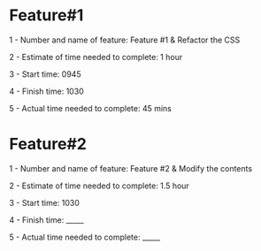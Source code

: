 # Feature#1
1 - Number and name of feature: Feature #1 & Refactor the CSS

2 - Estimate of time needed to complete: 1 hour

3 - Start time: 0945

4 - Finish time: 1030

5 - Actual time needed to complete: 45 mins

# Feature#2
1 - Number and name of feature: Feature #2 & Modify the contents

2 - Estimate of time needed to complete: 1.5 hour

3 - Start time: 1030

4 - Finish time: _____

5 - Actual time needed to complete: _____